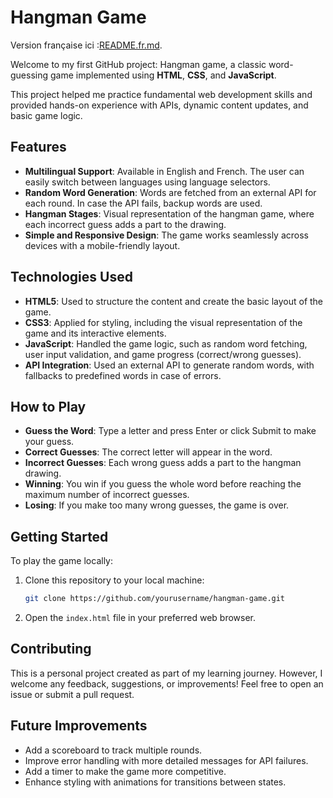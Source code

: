 # Hangman Game

Version française ici :[README.fr.md](./README.fr.md).

Welcome to my first GitHub project: Hangman game, a classic word-guessing game implemented using **HTML**, **CSS**, and **JavaScript**.

This project helped me practice fundamental web development skills and provided hands-on experience with APIs, dynamic content updates, and basic game logic.

## Features

- **Multilingual Support**: Available in English and French. The user can easily switch between languages using language selectors.
- **Random Word Generation**: Words are fetched from an external API for each round. In case the API fails, backup words are used.
- **Hangman Stages**: Visual representation of the hangman game, where each incorrect guess adds a part to the drawing.
- **Simple and Responsive Design**: The game works seamlessly across devices with a mobile-friendly layout.

## Technologies Used

- **HTML5**: Used to structure the content and create the basic layout of the game.
- **CSS3**: Applied for styling, including the visual representation of the game and its interactive elements.
- **JavaScript**: Handled the game logic, such as random word fetching, user input validation, and game progress (correct/wrong guesses).
- **API Integration**: Used an external API to generate random words, with fallbacks to predefined words in case of errors.

## How to Play

- **Guess the Word**: Type a letter and press Enter or click Submit to make your guess.
- **Correct Guesses**: The correct letter will appear in the word.
- **Incorrect Guesses**: Each wrong guess adds a part to the hangman drawing.
- **Winning**: You win if you guess the whole word before reaching the maximum number of incorrect guesses.
- **Losing**: If you make too many wrong guesses, the game is over.

## Getting Started

To play the game locally:

1. Clone this repository to your local machine:

    ```bash
    git clone https://github.com/yourusername/hangman-game.git
    ```

2. Open the `index.html` file in your preferred web browser.

## Contributing

This is a personal project created as part of my learning journey. However, I welcome any feedback, suggestions, or improvements! Feel free to open an issue or submit a pull request.

## Future Improvements

- Add a scoreboard to track multiple rounds.
- Improve error handling with more detailed messages for API failures.
- Add a timer to make the game more competitive.
- Enhance styling with animations for transitions between states.
